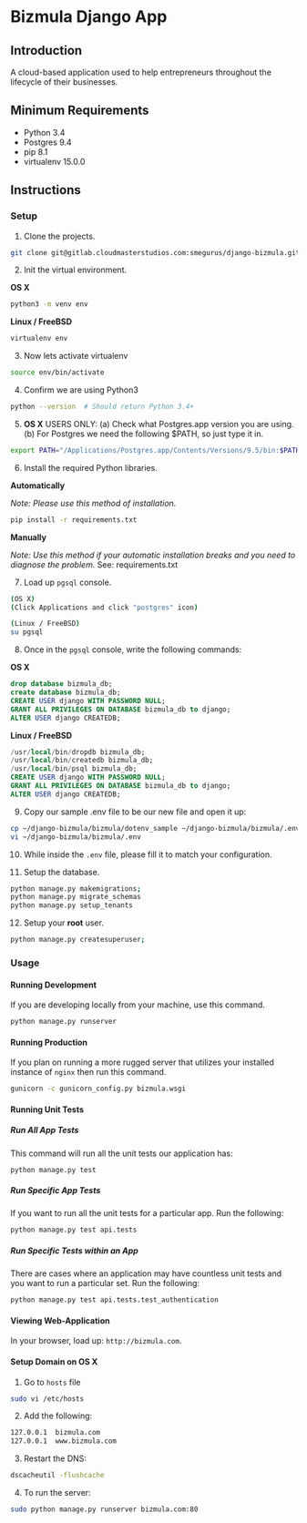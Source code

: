 # Bizmula Django App
## Introduction
A cloud-based application used to help entrepreneurs throughout the lifecycle of their businesses.

## Minimum Requirements
* Python 3.4
* Postgres 9.4
* pip 8.1
* virtualenv 15.0.0

## Instructions
### Setup
1. Clone the projects.

  ```bash
  git clone git@gitlab.cloudmasterstudios.com:smegurus/django-bizmula.git
  ```

2. Init the virtual environment.

  **OS X**

  ```bash
  python3 -m venv env
  ```

  **Linux / FreeBSD**

  ```bash
  virtualenv env
  ```

3. Now lets activate virtualenv

  ```bash
  source env/bin/activate
  ```

4. Confirm we are using Python3

  ```bash
  python --version  # Should return Python 3.4+
  ```

5. **OS X** USERS ONLY: (a) Check what Postgres.app version you are using. (b) For Postgres we need the following $PATH, so just type it in.

  ```bash
  export PATH="/Applications/Postgres.app/Contents/Versions/9.5/bin:$PATH"
  ```

6. Install the required Python libraries.

  **Automatically**

  *Note: Please use this method of installation.*

  ```bash
  pip install -r requirements.txt
  ```

  **Manually**

  *Note: Use this method if your automatic installation breaks and you need to diagnose the problem.*
  See: requirements.txt

7. Load up ``pgsql`` console.

  ```bash
  (OS X)
  (Click Applications and click "postgres" icon)

  (Linux / FreeBSD)
  su pgsql
  ```

8. Once in the ``pgsql`` console, write the following commands:

  **OS X**

  ```sql
  drop database bizmula_db;
  create database bizmula_db;
  CREATE USER django WITH PASSWORD NULL;
  GRANT ALL PRIVILEGES ON DATABASE bizmula_db to django;
  ALTER USER django CREATEDB;
  ```

  **Linux / FreeBSD**

  ```sql
  /usr/local/bin/dropdb bizmula_db;
  /usr/local/bin/createdb bizmula_db;
  /usr/local/bin/psql bizmula_db;
  CREATE USER django WITH PASSWORD NULL;
  GRANT ALL PRIVILEGES ON DATABASE bizmula_db to django;
  ALTER USER django CREATEDB;
  ```

9. Copy our sample .env file to be our new file and open it up:

  ```bash
  cp ~/django-bizmula/bizmula/dotenv_sample ~/django-bizmula/bizmula/.env
  vi ~/django-bizmula/bizmula/.env
  ```

10. While inside the ``.env`` file, please fill it to match your configuration.

11. Setup the database.

  ```bash
  python manage.py makemigrations;
  python manage.py migrate_schemas
  python manage.py setup_tenants
  ```

12. Setup your **root** user.

  ```bash
  python manage.py createsuperuser;
  ```

### Usage
#### Running Development
If you are developing locally from your machine, use this command.

```bash
python manage.py runserver
```

#### Running Production
If you plan on running a more rugged server that utilizes your installed instance of ``nginx`` then run this command.

```bash
gunicorn -c gunicorn_config.py bizmula.wsgi
```

#### Running Unit Tests
##### Run All App Tests
This command will run all the unit tests our application has:

```bash
python manage.py test
```

##### Run Specific App Tests
If you want to run all the unit tests for a particular app. Run the following:

```bash
python manage.py test api.tests
```

##### Run Specific Tests within an App
There are cases where an application may have countless unit tests and you want to run a particular set. Run the following:

```bash
python manage.py test api.tests.test_authentication
```

#### Viewing Web-Application

In your browser, load up: ```http://bizmula.com```.

#### Setup Domain on OS X
1. Go to ``hosts`` file

  ```bash
  sudo vi /etc/hosts
  ```

2. Add the following:

  ```bash
  127.0.0.1  bizmula.com
  127.0.0.1  www.bizmula.com
  ```

3. Restart the DNS:

  ```bash
  dscacheutil -flushcache
  ```

4. To run the server:

  ```bash
  sudo python manage.py runserver bizmula.com:80
  ```
